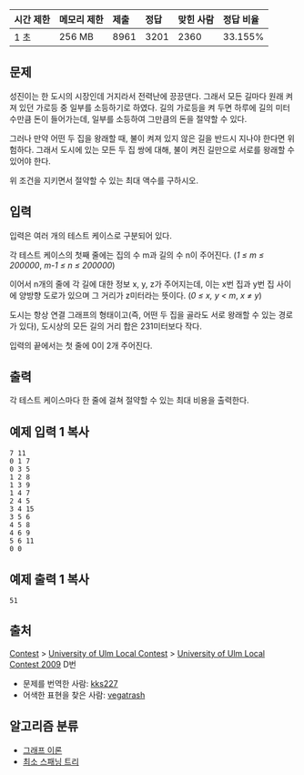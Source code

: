 | 시간 제한 | 메모리 제한 | 제출 | 정답 | 맞힌 사람 | 정답 비율 |
| :-------- | :---------- | :--- | :--- | :-------- | :-------- |
| 1 초      | 256 MB      | 8961 | 3201 | 2360      | 33.155%   |

## 문제

성진이는 한 도시의 시장인데 거지라서 전력난에 끙끙댄다. 그래서 모든 길마다 원래 켜져 있던 가로등 중 일부를 소등하기로 하였다. 길의 가로등을 켜 두면 하루에 길의 미터 수만큼 돈이 들어가는데, 일부를 소등하여 그만큼의 돈을 절약할 수 있다.

그러나 만약 어떤 두 집을 왕래할 때, 불이 켜져 있지 않은 길을 반드시 지나야 한다면 위험하다. 그래서 도시에 있는 모든 두 집 쌍에 대해, 불이 켜진 길만으로 서로를 왕래할 수 있어야 한다.

위 조건을 지키면서 절약할 수 있는 최대 액수를 구하시오.

## 입력

입력은 여러 개의 테스트 케이스로 구분되어 있다.

각 테스트 케이스의 첫째 줄에는 집의 수 m과 길의 수 n이 주어진다. (*1 ≤ m ≤ 200000*, *m-1 ≤ n ≤ 200000*)

이어서 n개의 줄에 각 길에 대한 정보 x, y, z가 주어지는데, 이는 x번 집과 y번 집 사이에 양방향 도로가 있으며 그 거리가 z미터라는 뜻이다. (*0 ≤ x, y < m*, *x ≠ y*)

도시는 항상 연결 그래프의 형태이고(즉, 어떤 두 집을 골라도 서로 왕래할 수 있는 경로가 있다), 도시상의 모든 길의 거리 합은 231미터보다 작다.

입력의 끝에서는 첫 줄에 0이 2개 주어진다.

## 출력

각 테스트 케이스마다 한 줄에 걸쳐 절약할 수 있는 최대 비용을 출력한다.

## 예제 입력 1 복사

```
7 11
0 1 7
0 3 5
1 2 8
1 3 9
1 4 7
2 4 5
3 4 15
3 5 6
4 5 8
4 6 9
5 6 11
0 0
```

## 예제 출력 1 복사

```
51
```

## 출처

[Contest](https://www.acmicpc.net/category/45) > [University of Ulm Local Contest](https://www.acmicpc.net/category/170) > [University of Ulm Local Contest 2009](https://www.acmicpc.net/category/detail/744) D번

- 문제를 번역한 사람: [kks227](https://www.acmicpc.net/user/kks227)
- 어색한 표현을 찾은 사람: [vegatrash](https://www.acmicpc.net/user/vegatrash)

## 알고리즘 분류

- [그래프 이론](https://www.acmicpc.net/problem/tag/7)
- [최소 스패닝 트리](https://www.acmicpc.net/problem/tag/49)